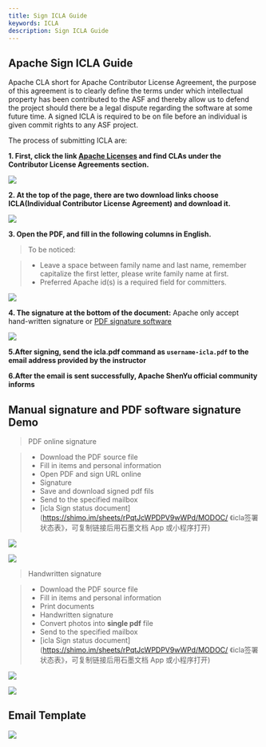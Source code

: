 ```yaml
---
title: Sign ICLA Guide 
keywords: ICLA
description: Sign ICLA Guide
---
```

## Apache Sign ICLA Guide

Apache CLA short for Apache Contributor License Agreement, the purpose of this agreement is to clearly define the terms under which intellectual property has been contributed to the ASF and thereby allow us to defend the project should there be a legal dispute regarding the software at some future time. 
A signed ICLA is required to be on file before an individual is given commit rights to any ASF project. 

The process of submitting ICLA are:

**1. First, click the link [Apache Licenses](https://www.apache.org/licenses/#clas) and find CLAs under the Contributor License Agreements section.**

![](/img/soul/icla/1.png)

**2. At the top of the page, there are two download links choose ICLA(Individual Contributor License Agreement) and download it.**

![](/img/soul/icla/2.png)

**3. Open the PDF, and fill in the following columns in English.**

> To be noticed: 

> - Leave a space between family name and last name, remember capitalize the first letter, please write family name at first.
> - Preferred Apache id(s) is a required field for committers.

![](/img/soul/icla/icla-en3.png)

**4. The signature at the bottom of the document:** 
Apache only accept hand-written signature or [PDF signature software](https://pdf.yozocloud.cn/p/pdfaddsign)

![](/img/soul/icla/icla-en4.png)

**5.After signing, send the icla.pdf command as `username-icla.pdf` to the email address provided by the instructor**

**6.After the email is sent successfully, Apache ShenYu official community informs**

## Manual signature and PDF software signature Demo

> PDF online signature

> - Download the PDF source file
> - Fill in items and personal information
> - Open PDF and sign URL online
> - Signature
> - Save and download signed pdf fils
> - Send to the specified mailbox
> - [icla Sign status document](https://shimo.im/sheets/rPqtJcWPDPV9wWPd/MODOC/ 《icla签署状态表》，可复制链接后用石墨文档 App 或小程序打开)

![](/img/soul/icla/5.png)

![](/img/soul/icla/6.png)

> Handwritten signature

> - Download the PDF source file 
> - Fill in items and personal information
> - Print documents
> - Handwritten signature
> - Convert photos into **single pdf** file
> - Send to the specified mailbox
> - [icla Sign status document](https://shimo.im/sheets/rPqtJcWPDPV9wWPd/MODOC/ 《icla签署状态表》，可复制链接后用石墨文档 App 或小程序打开)

![](/img/soul/icla/7.png)

![](/img/soul/icla/8.png)

## Email Template

![](/img/soul/icla/9.png)